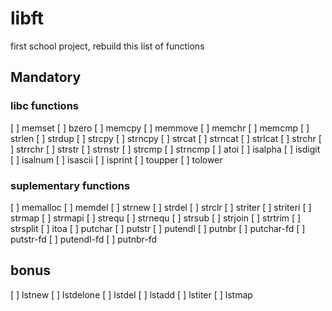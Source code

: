 # libft
first school project, rebuild this list of functions

## Mandatory

### libc functions

[ ] memset
[ ] bzero
[ ] memcpy
[ ] memmove
[ ] memchr
[ ] memcmp
[ ] strlen
[ ] strdup
[ ] strcpy
[ ] strncpy
[ ] strcat
[ ] strncat
[ ] strlcat
[ ] strchr
[ ] strrchr
[ ] strstr
[ ] strnstr
[ ] strcmp
[ ] strncmp
[ ] atoi
[ ] isalpha
[ ] isdigit
[ ] isalnum
[ ] isascii
[ ] isprint
[ ] toupper
[ ] tolower

### suplementary functions

[ ] memalloc
[ ] memdel
[ ] strnew
[ ] strdel
[ ] strclr
[ ] striter
[ ] striteri
[ ] strmap
[ ] strmapi
[ ] strequ
[ ] strnequ
[ ] strsub
[ ] strjoin
[ ] strtrim
[ ] strsplit
[ ] itoa
[ ] putchar
[ ] putstr
[ ] putendl
[ ] putnbr
[ ] putchar-fd
[ ] putstr-fd
[ ] putendl-fd
[ ] putnbr-fd

## bonus

[ ] lstnew
[ ] lstdelone
[ ] lstdel
[ ] lstadd
[ ] lstiter
[ ] lstmap
